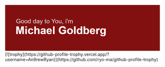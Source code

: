 <img src="header.png" alt="Hi there, my name is Michael Goldberg!">
[![trophy](https://github-profile-trophy.vercel.app/?username=An9rewRyan)](https://github.com/ryo-ma/github-profile-trophy)
